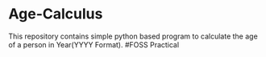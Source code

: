 # Age-Calculus
This repository contains simple python based program to calculate the age of a person in Year(YYYY Format).
#FOSS Practical
